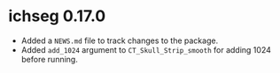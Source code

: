 # ichseg 0.17.0

* Added a `NEWS.md` file to track changes to the package.
* Added `add_1024` argument to `CT_Skull_Strip_smooth` for adding 1024 
before running.